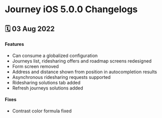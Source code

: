 # Journey iOS 5.0.0 Changelogs

<h2>🗓 03 Aug 2022</h2>

#### Features
- Can consume a globalized configuration
- Journeys list, ridesharing offers and roadmap screens redesigned
- Form screen removed
- Address and distance shown from position in autocompletion results
- Asynchronous ridesharing requests supported
- Ridesharing solutions tab added
- Refresh journeys solutions added

#### Fixes
- Contrast color formula fixed
